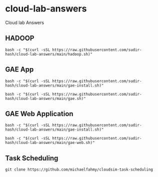# cloud-lab-answers
Cloud lab Answers



## HADOOP 
```
bash -c "$(curl -sSL https://raw.githubusercontent.com/sudir-hash/cloud-lab-answers/main/hadoop.sh)"
```

## GAE App
```
bash -c "$(curl -sSL https://raw.githubusercontent.com/sudir-hash/cloud-lab-answers/main/gae-install.sh)"

bash -c "$(curl -sSL https://raw.githubusercontent.com/sudir-hash/cloud-lab-answers/main/gae.sh)"

```

## GAE Web Application
```
bash -c "$(curl -sSL https://raw.githubusercontent.com/sudir-hash/cloud-lab-answers/main/gae-install.sh)"

bash -c "$(curl -sSL https://raw.githubusercontent.com/sudir-hash/cloud-lab-answers/main/gae-web.sh)"
```

## Task Scheduling 
```
git clone https://github.com/michaelfahmy/cloudsim-task-scheduling
```



